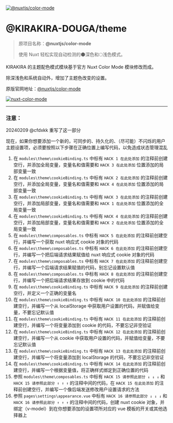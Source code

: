 [![@nuxtjs/color-mode](https://color-mode.nuxtjs.org/cover.jpg)](https://color-mode.nuxtjs.org)

# @KIRAKIRA-DOUGA/theme

> 原项目名称：**@nuxtjs/color-mode**
>
> 使用 Nuxt 轻松实现自动检测的🌑深色和🌕浅色模式。

KIRAKIRA 的主题配色模式模块基于官方 Nuxt Color Mode 模块修改而成。

除深浅色和系统自动外，增加了主题色改变的设置。

原版官网地址：[@nuxtjs/color-mode](https://color-mode.nuxtjs.org/)

[![nuxt-color-mode](https://user-images.githubusercontent.com/904724/79349768-f09cf080-7f36-11ea-93bb-20fae8c94811.gif)](https://color-mode.nuxtjs.app/)

---

### 注意： 
20240209 @cfdxkk 重写了这一部分  

现在，如果你想要添加一个新的，可同步的、持久化的、（尽可能）不闪烁的用户主题设置项，必须要按照以下步骤在正确位置上编写代码，以免造成状态管理混乱

1. 在 `modules\theme\cookieBinding.ts` 中标有 `HACK 1 在此处添加` 的注释前创建空行，并添加全局变量，变量名和值需要和 `HACK 3 在此处添加` 位置添加的局部变量一致
2. 在 `modules\theme\cookieBinding.ts` 中标有 `HACK 2 在此处添加` 的注释前创建空行，并添加全局变量，变量名和值需要和 `HACK 4 在此处添加` 位置添加的局部变量一致
3. 在 `modules\theme\cookieBinding.ts` 中标有 `HACK 3 在此处添加` 的注释前创建空行，并添加局部变量，变量名和值需要和 `HACK 1 在此处添加` 位置添加的全局变量一致
4. 在 `modules\theme\cookieBinding.ts` 中标有 `HACK 4 在此处添加` 的注释前创建空行，并添加局部变量，变量名和值需要和 `HACK 2 在此处添加` 位置添加的全局变量一致
5. 在 `modules\theme\composables.ts` 中标有 `HACK 5 在此处添加` 的注释前创建空行，并编写一个获取 nuxt 响应式 cookie 对象的代码
6. 在 `modules\theme\composables.ts` 中标有 `HACK 6 在此处添加` 的注释前创建空行，并编写一个把后端请求结果赋值给 nuxt 响应式 cookie 对象的代码
7. 在 `modules\theme\composables.ts` 中标有 `HACK 7 在此处添加` 的注释前创建空行，并编写一个后端请求结果赋值的代码，别忘记设置默认值
8. 在 `modules\theme\composables.ts` 中标有 `HACK 8 在此处添加` 的注释前创建空行，并编写一个把后端请求结果存放到 cookie 中的代码
9. 在 `modules\theme\cookieBinding.ts` 中标有 `HACK 9 在此处添加` 的注释前创建空行，并定义一个正确的变量名
10. 在 `modules\theme\cookieBinding.ts` 中标有 `HACK 10 在此处添加` 的注释前创建空行，并编写一个从 localStorage 中获取用户设置的代码，并赋值给变量，不要忘记默认值
11. 在 `modules\theme\cookieBinding.ts` 中标有 `HACK 11 在此处添加` 的注释前创建空行，并编写一个将变量添加到 cookie 的代码，不要忘记非空验证
12. 在 `modules\theme\cookieBinding.ts` 中标有 `HACK 12 在此处添加` 的注释前创建空行，并编写一个从 cookie 中获取用户设置的代码，并赋值给变量，不要忘记默认值
13. 在 `modules\theme\cookieBinding.ts` 中标有 `HACK 13 在此处添加` 的注释前创建空行，并编写一个将变量添加到 localStorage 的代码，不要忘记非空验证
14. 在 `modules\theme\cookieBinding.ts` 中标有 `HACK 14 在此处添加` 的注释前创建空行，并编写一个根据变量值，将正确样式绑定到正确位置的代码
15. 参照 `modules\theme\composables.ts` 中标有 `HACK 15 请参照此部分 ↓ ↓ ↓` 和 `HACK 15 请参照此部分 ↑ ↑ ↑` 的注释中间的代码，在 `HACK 15 在此处添加` 的注释前创建空行，并编写一个像后端发送修改用户设置请求的方法
16. 参照 `pages\settings\appearance.vue` 中标有 `HACK 16 请参照此部分 ↓ ↓ ↓` 和 `HACK 16 请参照此部分 ↑ ↑ ↑` 的注释中间的代码，创建 nuxt cookie 对象，并绑定（v-model）到在你想要添加的设置项所对应的 vue 模板的开关或其他选择器上


